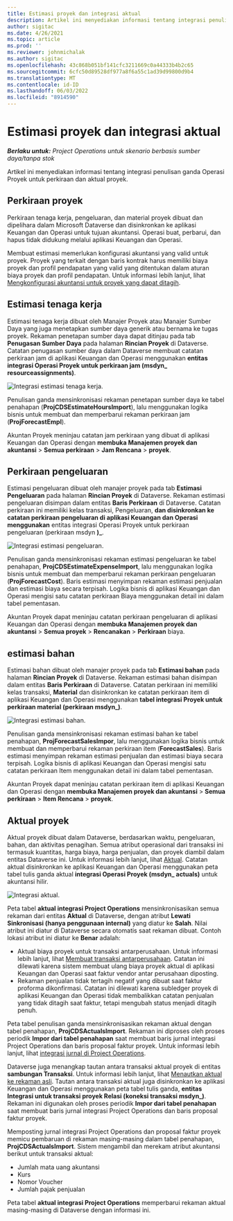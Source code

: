 ```yaml
---
title: Estimasi proyek dan integrasi aktual
description: Artikel ini menyediakan informasi tentang integrasi penulisan ganda Operasi Proyek untuk perkiraan dan aktual proyek.
author: sigitac
ms.date: 4/26/2021
ms.topic: article
ms.prod: ''
ms.reviewer: johnmichalak
ms.author: sigitac
ms.openlocfilehash: 43c868b051bf141cfc3211669c0a44333b4b2c65
ms.sourcegitcommit: 6cfc50d89528df977a8f6a55c1ad39d99800d9b4
ms.translationtype: MT
ms.contentlocale: id-ID
ms.lasthandoff: 06/03/2022
ms.locfileid: "8914590"
---
```

# <a name="project-estimates-and-actuals-integration"></a>Estimasi proyek dan integrasi aktual

_**Berlaku untuk:** Project Operations untuk skenario berbasis sumber daya/tanpa stok_

Artikel ini menyediakan informasi tentang integrasi penulisan ganda Operasi Proyek untuk perkiraan dan aktual proyek.

## <a name="project-estimates"></a>Perkiraan proyek

Perkiraan tenaga kerja, pengeluaran, dan material proyek dibuat dan dipelihara dalam Microsoft Dataverse dan disinkronkan ke aplikasi Keuangan dan Operasi untuk tujuan akuntansi. Operasi buat, perbarui, dan hapus tidak didukung melalui aplikasi Keuangan dan Operasi.

Membuat estimasi memerlukan konfigurasi akuntansi yang valid untuk proyek. Proyek yang terkait dengan baris kontrak harus memiliki biaya proyek dan profil pendapatan yang valid yang ditentukan dalam aturan biaya proyek dan profil pendapatan. Untuk informasi lebih lanjut, lihat [Mengkonfigurasi akuntansi untuk proyek yang dapat ditagih](../project-accounting/configure-accounting-billable-projects.md#configure-project-cost-and-revenue-profile-rules).

## <a name="labor-estimates"></a>Estimasi tenaga kerja

Estimasi tenaga kerja dibuat oleh Manajer Proyek atau Manajer Sumber Daya yang juga menetapkan sumber daya generik atau bernama ke tugas proyek. Rekaman penetapan sumber daya dapat ditinjau pada tab **Penugasan Sumber Daya** pada halaman **Rincian Proyek** di Dataverse. Catatan penugasan sumber daya dalam Dataverse membuat catatan perkiraan jam di aplikasi Keuangan dan Operasi menggunakan **entitas integrasi Operasi Proyek untuk perkiraan jam (msdyn\_ resourceassignments)**.

   ![Integrasi estimasi tenaga kerja.](./Media/DW4LaborEstimates.png)

Penulisan ganda mensinkronisasi rekaman penetapan sumber daya ke tabel penahapan (**ProjCDSEstimateHoursImport**), lalu menggunakan logika bisnis untuk membuat dan memperbarui rekaman perkiraan jam (**ProjForecastEmpl**).

Akuntan Proyek meninjau catatan jam perkiraan yang dibuat di aplikasi Keuangan dan Operasi dengan **membuka Manajemen proyek dan akuntansi** > **Semua perkiraan** > **Jam Rencana** > **proyek**.

## <a name="expense-estimates"></a>Perkiraan pengeluaran

Estimasi pengeluaran dibuat oleh manajer proyek pada tab **Estimasi Pengeluaran** pada halaman **Rincian Proyek** di Dataverse. Rekaman estimasi pengeluaran disimpan dalam entitas **Baris Perkiraan** di Dataverse. Catatan perkiraan ini memiliki kelas transaksi, Pengeluaran, **dan disinkronkan ke catatan perkiraan pengeluaran di aplikasi Keuangan dan Operasi menggunakan** entitas integrasi Operasi Proyek untuk perkiraan pengeluaran (perkiraan msdyn **)\_**.

   ![Integrasi estimasi pengeluaran.](./Media/DW4ExpenseEstimates.png)

Penulisan ganda mensinkronisasi rekaman estimasi pengeluaran ke tabel penahapan, **ProjCDSEstimateExpenseImport**, lalu menggunakan logika bisnis untuk membuat dan memperbarui rekaman perkiraan pengeluaran (**ProjForecastCost**). Baris estimasi menyimpan rekaman estimasi penjualan dan estimasi biaya secara terpisah. Logika bisnis di aplikasi Keuangan dan Operasi mengisi satu catatan perkiraan Biaya menggunakan detail ini dalam tabel pementasan.

Akuntan Proyek dapat meninjau catatan perkiraan pengeluaran di aplikasi Keuangan dan Operasi dengan **membuka Manajemen proyek dan akuntansi** > **Semua proyek** > **Rencanakan** > **Perkiraan** biaya.

## <a name="material-estimates"></a>estimasi bahan

Estimasi bahan dibuat oleh manajer proyek pada tab **Estimasi bahan** pada halaman **Rincian Proyek** di Dataverse. Rekaman estimasi bahan disimpan dalam entitas **Baris Perkiraan** di Dataverse. Catatan perkiraan ini memiliki kelas transaksi, **Material** dan disinkronkan ke catatan perkiraan item di aplikasi Keuangan dan Operasi menggunakan **tabel integrasi Proyek untuk perkiraan material (perkiraan msdyn\_)**.

   ![Integrasi estimasi bahan.](./Media/DW4MaterialEstimates.png)

Penulisan ganda mensinkronisasi rekaman estimasi bahan ke tabel penahapan, **ProjForecastSalesImpor**, lalu menggunakan logika bisnis untuk membuat dan memperbarui rekaman perkiraan item (**ForecastSales**). Baris estimasi menyimpan rekaman estimasi penjualan dan estimasi biaya secara terpisah. Logika bisnis di aplikasi Keuangan dan Operasi mengisi satu catatan perkiraan Item menggunakan detail ini dalam tabel pementasan.

Akuntan Proyek dapat meninjau catatan perkiraan item di aplikasi Keuangan dan Operasi dengan **membuka Manajemen proyek dan akuntansi** > **Semua perkiraan** > **Item Rencana** > **proyek**.

## <a name="project-actuals"></a>Aktual proyek

Aktual proyek dibuat dalam Dataverse, berdasarkan waktu, pengeluaran, bahan, dan aktivitas penagihan. Semua atribut operasional dari transaksi ini termasuk kuantitas, harga biaya, harga penjualan, dan proyek diambil dalam entitas Dataverse ini. Untuk informasi lebih lanjut, lihat [Aktual](../actuals/actuals-overview.md). Catatan aktual disinkronkan ke aplikasi Keuangan dan Operasi menggunakan peta tabel tulis ganda aktual **integrasi Operasi Proyek (msdyn\_ actuals)** untuk akuntansi hilir.

   ![Integrasi aktual.](./Media/DW4Actuals.png)

Peta tabel **aktual integrasi Project Operations** mensinkronisasikan semua rekaman dari entitas **Aktual** di Dataverse, dengan atribut **Lewati Sinkronisasi (hanya penggunaan internal)** yang diatur ke **Salah**. Nilai atribut ini diatur di Dataverse secara otomatis saat rekaman dibuat. Contoh lokasi atribut ini diatur ke **Benar** adalah:

  - Aktual biaya proyek untuk transaksi antarperusahaan. Untuk informasi lebih lanjut, lihat [Membuat transaksi antarperusahaan](../project-accounting/create-intercompany-transactions.md). Catatan ini dilewati karena sistem membuat ulang biaya proyek aktual di aplikasi Keuangan dan Operasi saat faktur vendor antar perusahaan diposting.
  - Rekaman penjualan tidak tertagih negatif yang dibuat saat faktur proforma dikonfirmasi. Catatan ini dilewati karena subledger proyek di aplikasi Keuangan dan Operasi tidak membalikkan catatan penjualan yang tidak ditagih saat faktur, tetapi mengubah status menjadi ditagih penuh.

Peta tabel penulisan ganda mensinkronisasikan rekaman aktual dengan tabel penahapan, **ProjCDSActualsImport**. Rekaman ini diproses oleh proses periodik **Impor dari tabel penahapan** saat membuat baris jurnal integrasi Project Operations dan baris proposal faktur proyek. Untuk informasi lebih lanjut, lihat [integrasi jurnal di Project Operations](../project-accounting/project-operations-integration-journal.md).

Dataverse juga menangkap tautan antara transaksi aktual proyek di entitas **sambungan Transaksi**. Untuk informasi lebih lanjut, lihat [Menautkan aktual ke rekaman asli](../actuals/linkingactuals.md). Tautan antara transaksi aktual juga disinkronkan ke aplikasi Keuangan dan Operasi menggunakan peta tabel tulis ganda, **entitas Integrasi untuk transaksi proyek Relasi (koneksi transaksi msdyn\_)**. Rekaman ini digunakan oleh proses periodik **Impor dari tabel penahapan** saat membuat baris jurnal integrasi Project Operations dan baris proposal faktur proyek.

Memposting jurnal integrasi Project Operations dan proposal faktur proyek memicu pembaruan di rekaman masing-masing dalam tabel penahapan, **ProjCDSActualsImport**. Sistem mengambil dan merekam atribut akuntansi berikut untuk transaksi aktual:

- Jumlah mata uang akuntansi
- Kurs
- Nomor Voucher
- Jumlah pajak penjualan

Peta tabel **aktual integrasi Project Operations** memperbarui rekaman aktual masing-masing di Dataverse dengan informasi ini.
